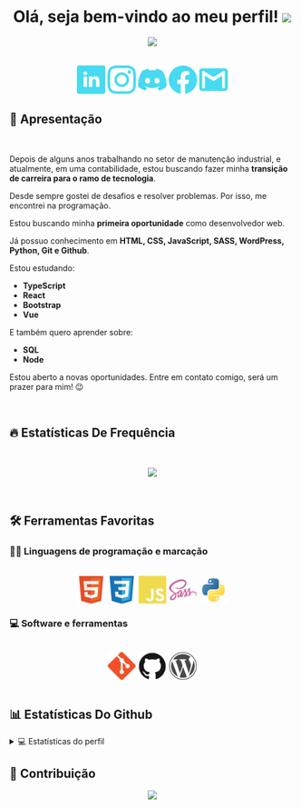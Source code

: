 <div align="center">
  <h1>
    Olá, seja bem-vindo ao meu perfil!
    <img src="https://media.giphy.com/media/hvRJCLFzcasrR4ia7z/giphy.gif" width="28">
  </h1>
</div>

<!-- Typing SVG - DenverCorder1[https://github.com/DenverCoder1/readme-typing-svg](https://readme-typing-svg.herokuapp.com/demo/) -->

<p align="center">
  <a href="https://readme-typing-svg.herokuapp.com/demo/"><img src="https://readme-typing-svg.herokuapp.com/?font=consolas&size=24&duration=4000&color=25D1E8&center=true&lines=Desenvolvedor+Web+Front-end...;Em+constante+aprendizado!"></a>
</p>

<!-- REDES SOCIAIS -->

<div align="center">
  <br>
  <a href="https://www.linkedin.com/in/cssgabriel" target="_blank"><img width="50em" src="https://github.com/cssgabriel/cssgabriel/blob/main/icons/linkedin.png" target="_blank"></a>
  <a href="https://instagram.com/css.gabriel" target="_blank"><img width="50em" src="https://github.com/cssgabriel/cssgabriel/blob/main/icons/instagram.png" target="_blank"></a>
  <a href="https://discord.com/" target="_blank"><img width="50em" src="https://github.com/cssgabriel/cssgabriel/blob/main/icons/discord.png" target="_blank"></a>
  <a href="https://www.facebook.com/profile.php?id=100049080796254" target="_blank"><img width="50em" src="https://github.com/cssgabriel/cssgabriel/blob/main/icons/facebook.png" target="_blank"></a>
  <a href = "mailto:gabrielcss.oficial@gmail.com"><img width="50em" src="https://github.com/cssgabriel/cssgabriel/blob/main/icons/gmail.png" target="_blank"></a>
  <br>
</div>

## 💬 Apresentação

<div>
  <br>
  <p>Depois de alguns anos trabalhando no setor de manutenção industrial, e atualmente, em uma contabilidade, estou buscando fazer minha <strong>transição de carreira para o ramo de tecnologia</strong>.</p>
  <p>Desde sempre gostei de desafios e resolver problemas. Por isso, me encontrei na programação.</p>
  <p>Estou buscando minha <strong>primeira oportunidade</strong> como desenvolvedor web.</p>
  <p>Já possuo conhecimento em <strong>HTML, CSS, JavaScript, SASS, WordPress, Python, Git e Github</strong>.</p>
  <p>Estou estudando:</p>
  <ul>
    <li><strong>TypeScript</strong></li>
    <li><strong>React</strong></li>
    <li><strong>Bootstrap</strong></li>
    <li><strong>Vue</strong></li>
  </ul>
  <p>E também quero aprender sobre:</p>
  <ul>
    <li><strong>SQL</strong></li>
    <li><strong>Node</strong></li>
  </ul>
  <p>Estou aberto a novas oportunidades. Entre em contato comigo, será um prazer para mim! 😉</p>
  <br>
</div>

## 🔥 Estatísticas De Frequência

<!-- GitHub Readme Streak Stats - https://github.com/cssgabriel/github-readme-streak-stats -->

<div align="center">
  <br>
  <a href="https://github.com/cssgabriel/github-readme-streak-stats">
    <p>
      <img src="https://github-readme-streak-stats.herokuapp.com?user=cssgabriel&theme=dracula&hide_border=true&date_format=j%2Fn%5B%2FY%5D"/>
    </p>
  </a>
  <br>
</div>

## 🛠️ Ferramentas Favoritas

### 👨‍💻 Linguagens de programação e marcação

<br>
<div align="center">
  <img align="center" width="50em" src="https://raw.githubusercontent.com/devicons/devicon/master/icons/html5/html5-original.svg">
  <img align="center" width="50em" src="https://raw.githubusercontent.com/devicons/devicon/master/icons/css3/css3-original.svg">
  <img align="center" width="50em" src="https://raw.githubusercontent.com/devicons/devicon/master/icons/javascript/javascript-plain.svg">
  <img align="center" width="50em" src="https://github.com/devicons/devicon/blob/master/icons/sass/sass-original.svg">
  <img align="center" width="50em" src="https://raw.githubusercontent.com/devicons/devicon/1119b9f84c0290e0f0b38982099a2bd027a48bf1/icons/python/python-original.svg">
</div>
<!-- AINDA NÃO ESTÁ EM USO
### 🧰 Frameworks e bibliotecas

<br>
<div align="center">
  <img align="center" width="50em" src="https://github.com/devicons/devicon/blob/master/icons/bootstrap/bootstrap-original.svg">
  <img align="center" width="50em" src="https://github.com/devicons/devicon/blob/master/icons/vuejs/vuejs-original.svg">
  <img align="center" width="50em" src="https://github.com/devicons/devicon/blob/master/icons/react/react-original.svg">
</div>
-->

### 💻 Software e ferramentas

<br>
<div align="center">
  <img align="center" width="50em" src="https://github.com/devicons/devicon/blob/master/icons/git/git-plain.svg">
  <img align="center" width="50em" src="https://github.com/devicons/devicon/blob/master/icons/github/github-original.svg">
  <img align="center" width="50em" src="https://github.com/devicons/devicon/blob/master/icons/wordpress/wordpress-plain.svg">
</div>

<br>

## 📊 Estatísticas Do Github

<!-- https://github.com/anuraghazra/github-readme-stats -->

<details> 
  <summary>💻 Estatísticas do perfil</summary>
  <br/>
  <div align="center">
    <a href="https://github.com/cssgabriel/github-readme-streak-stats">
      <p>
        <img height="180em" src="https://github-readme-stats.vercel.app/api?username=cssgabriel&show_icons=true&theme=dracula&include_all_commits=true&count_private=true"/>
        <img height="180em" src="https://github-readme-stats.vercel.app/api/top-langs/?username=cssgabriel&layout=compact&langs_count=7&theme=dracula"/>
      </p>
    </a>
  </div>
</details>

<!-- Avatar (opcional)

    <img align="right" alt="Gabriel-picture" height="150" style="border-radius:50px;" src="https://media.discordapp.net/attachments/639956127056134178/890373478988013628/Publicacoes_Instagram_1_1.png?width=676&height=676">

 -->
  
<!--REDES SOCIAIS
<div>
  
  <a href="https://www.youtube.com/channel/UC_-uuuZbY0AAt9CViNzvc-Q" target="_blank"><img src="https://img.shields.io/badge/YouTube-FF0000?style=for-the-badge&logo=youtube&logoColor=white" target="_blank"></a>

  <a href="https://www.linkedin.com/in/gabriel-carlos-429534238/" target="_blank"><img src="https://img.shields.io/badge/-LinkedIn-%230077B5?style=for-the-badge&logo=linkedin&logoColor=white" target="_blank"></a> 

  <a href = "mailto:gabrielcss.oficial@gmail.com"><img src="https://img.shields.io/badge/-Gmail-%23333?style=for-the-badge&logo=gmail&logoColor=white" target="_blank"></a>

  <a href="https://instagram.com/css.gabriel" target="_blank"><img src="https://img.shields.io/badge/-Instagram-%23E4405F?style=for-the-badge&logo=instagram&logoColor=white" target="_blank"></a>

  <a href="https://discord.gg/wagxzStdcR" target="_blank"><img src="https://img.shields.io/badge/Discord-7289DA?style=for-the-badge&logo=discord&logoColor=white" target="_blank"></a> 

</div>
-->

## 🚀 Contribuição

<div align="center">
  <a href="https://github-readme-activity-graph.cyclic.app/graph?username=cssgabriel&theme=dracula">
    <p>
      <img width="850em" src="https://github-readme-activity-graph.cyclic.app/graph?username=cssgabriel&theme=dracula">
    </p>
  </a>
</div>
<!--
Snake Game

<div align="center">
  <a href="https://github.com/cssgabriel/cssgabriel/blob/output/github-contribution-grid-snake.svg">
    <div>
      <img width="860em" src="https://github.com/cssgabriel/cssgabriel/blob/output/github-contribution-grid-snake.svg">
    </div>
  </a>
</div>
-->
  
  
  
  
  
